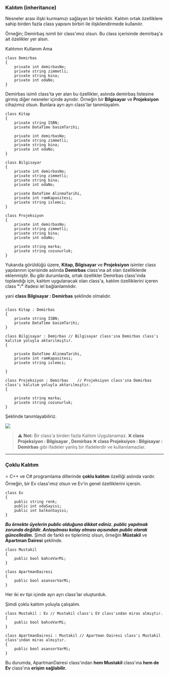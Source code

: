 ### Kalıtım (inheritance)
Nesneler arası ilişki kurmamızı sağlayan bir tekniktir.
Kalıtım ortak özelliklere sahip birden fazla class yapısını birbiri ile ilişkilendirmede kullanılır.

Örneğin;
Demirbaş isimli bir class'ımız olsun. Bu class içerisinde demirbaş'a ait özelikler yer alsın.

Kalıtımın Kullanım Ama
```
class Demirbas
{
    private int demirbasNo;
    private string zimmetli;
    private string bina;
    private int odaNo;
}
```
Demirbas isimli class'ta yer alan bu özellikler, aslında demirbaş listesine girmiş
diğer nesneler içinde aynıdır. Örneğin bir **Bilgisayar** ve **Projeksiyon** cihazımız olsun.
Bunlara ayrı ayrı class'lar tanımlayalım.
```
class Kitap
{
    private string ISBN;
    private DataTime basimTarihi;

    private int demirbasNo;
    private string zimmetli;
    private string bina;
    private int odaNo;
}

class Bilgisayar
{
    private int demirbasNo;
    private string zimmetli;
    private string bina;
    private int odaNo;
    
    private DateTime AlinmaTarihi,
    private int ramKapasitesi;
    private string islemci;
}

class Projeksiyon
{
    private int demirbasNo;
    private string zimmetli;
    private string bina;
    private int odaNo;
    
    private string marka;
    private string cozunurluk;
}
```
Yukarıda görüldüğü üzere, **Kitap, Bilgisayar** ve **Projeksiyon** isimler class yapılarının içerisinde aslında **Demirbas** class'ına ait olan özelliklerde eklenmiştir. Bu gibi durumlarda, ortak özellikler Demirbas class'ında toplandığı için, kalıtım uygulanacak olan class'a, katılım özelliklerini içeren class **":"** ifadesi iel bağlanlamılıdır.

yani **class Bilgisayar : Demirbas** şeklinde olmalıdır.

```

class Kitap : Demirbas
{
    private string ISBN;
    private DataTime basimTarihi;
}

class Bilgisayar : Demirbas // Bilgisayar class'ına Demirbas class'ı kalıtım yoluyla aktarılmıştır.
{
    
    private DateTime AlinmaTarihi,
    private int ramKapasitesi;
    private string islemci;
    
}

class Projeksiyon : Demirbas    // Projeksiyon class'ına Demirbas class'ı kalıtım yoluyla aktarılmıştır.
{
    
    private string marka;
    private string cozunurluk;
}
```
Şeklinde tanımlayabiliriz.

![](https://i.imgur.com/seGzg4w.png)

> :warning: **Not:** Bir class'a birden fazla Kalıtım Uygulanamaz.
:x: **class Projeksiyon : Bilgisayar , Demirbas** 
:x: **class Projeksiyon : Bilgisayar : Demirbas** 
gibi ifadeler yanlış bir ifadelerdir ve kullanılamazlar.

---
### Çoklu Kalıtım
:star: C++ ve C# programlama dillerinde **çoklu kalıtım** özelliği aslında vardır.
Örneğin, bir Ev class'ımız olsun ve Ev'in genel özelliklerini içersin.

```
class Ev
{
    public string renk;
    public int odaSayisi;
    public int balkonSayisi;
}
```
***Bu örnekte üyelerin public olduğuna dikkat ediniz. public yapılmak zorunda değildir. Anlaşılması kolay olması açısından public olarak güncelledim.***
Şimdi de farklı ev tiplerimiz olsun, örneğin **Müstakil** ve **Apartman Dairesi** şeklinde.
```
class Mustakil
{
    public bool bahceVarMi;
}

class ApartmanDairesi
{
    public bool asansorVarMi;
}
```
Her iki ev tipi içinde ayrı ayrı class'lar oluşturduk.

Şimdi çoklu kalıtım yoluyla çalışalım.

```
class Mustakil : Ev // Mustakil class'ı EV class'ından miras almıştır.
{
    public bool bahceVarMi;
}

class ApartmanDairesi : Mustakil // Apartman Dairesi class'ı Mustakil class'ından miras almıştır.
{
    public bool asansorVarMi;
}
```
Bu durumda, ApartmanDairesi class'ından **hem Mustakil** class'ına **hem de Ev** class'ına **erişim sağlabilir.**
